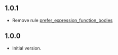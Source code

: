 ## 1.0.1

- Remove rule [prefer_expression_function_bodies](https://dart-lang.github.io/linter/lints/prefer_expression_function_bodies.html)

## 1.0.0

- Initial version.
